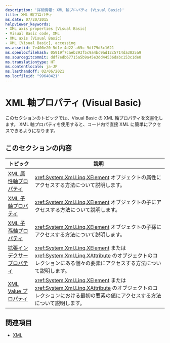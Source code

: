 ```yaml
---
description: '詳細情報: XML 軸プロパティ (Visual Basic)'
title: XML 軸プロパティ
ms.date: 07/20/2015
helpviewer_keywords:
- XML axis properties [Visual Basic]
- Visual Basic code, XML
- XML axis [Visual Basic]
- XML [Visual Basic], accessing
ms.assetid: 7e400e20-5d1e-4d22-a65c-9df79d5c1621
ms.openlocfilehash: 05919f7caeb293f5c9a4bc9ad12c5714da3025a9
ms.sourcegitcommit: ddf7edb67715a5b9a45e3dd44536dabc153c1de0
ms.translationtype: HT
ms.contentlocale: ja-JP
ms.lasthandoff: 02/06/2021
ms.locfileid: "99640421"
---
```

# <a name="xml-axis-properties-visual-basic"></a>XML 軸プロパティ (Visual Basic)

このセクションのトピックでは、Visual Basic の XML 軸プロパティを文書化します。 XML 軸プロパティを使用すると、コード内で直接 XML に簡単にアクセスできるようになります。  
  
## <a name="in-this-section"></a>このセクションの内容  
  
|トピック|説明|  
|-----------|-----------------|  
|[XML 属性軸プロパティ](xml-attribute-axis-property.md)|<xref:System.Xml.Linq.XElement> オブジェクトの属性にアクセスする方法について説明します。|  
|[XML 子軸プロパティ](xml-child-axis-property.md)|<xref:System.Xml.Linq.XElement> オブジェクトの子にアクセスする方法について説明します。|  
|[XML 子孫軸プロパティ](xml-descendant-axis-property.md)|<xref:System.Xml.Linq.XElement> オブジェクトの子孫にアクセスする方法について説明します。|  
|[拡張インデクサー プロパティ](extension-indexer-property.md)|<xref:System.Xml.Linq.XElement> または <xref:System.Xml.Linq.XAttribute> のオブジェクトのコレクションにある個々の要素にアクセスする方法について説明します。|  
|[XML Value プロパティ](xml-value-property.md)|<xref:System.Xml.Linq.XElement> または <xref:System.Xml.Linq.XAttribute> のオブジェクトのコレクションにおける最初の要素の値にアクセスする方法について説明します。|  
  
## <a name="see-also"></a>関連項目

- [XML](../../programming-guide/language-features/xml/index.md)
